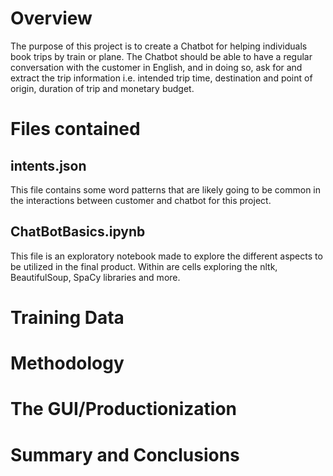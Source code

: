 # Overview
The purpose of this project is to create a Chatbot for helping individuals book trips by train or plane. The Chatbot should
be able to have a regular conversation with the customer in English, and in doing so, ask for and extract the trip information
i.e. intended trip time, destination and point of origin, duration of trip and monetary budget.

# Files contained
## intents.json
This file contains some word patterns that are likely going to be common in the interactions between customer and chatbot for this
project. 
## ChatBotBasics.ipynb
This file is an exploratory notebook made to explore the different aspects to be utilized in the final product. Within are cells 
exploring the nltk, BeautifulSoup, SpaCy libraries and more. 

# Training Data

# Methodology

# The GUI/Productionization

# Summary and Conclusions